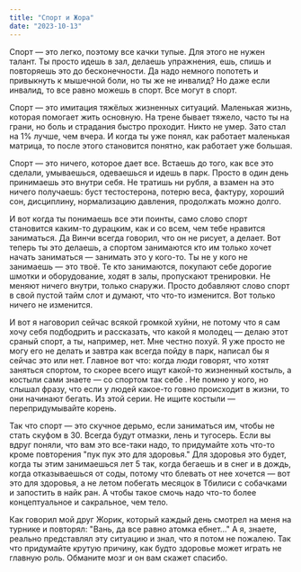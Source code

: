 ```yaml
---
title: "Спорт и Жора"
date: "2023-10-13"
---
```


Спорт — это легко, поэтому все качки тупые. Для этого не нужен талант. Ты просто идешь в зал, делаешь упражнения, ешь, спишь и повторяешь это до бесконечности. Да надо немного попотеть и привыкнуть к мышечной боли, но ты же не инвалид? Но даже если инвалид, то все равно можешь в спорт. Все могут в спорт.

Спорт — это имитация тяжёлых жизненных ситуаций. Маленькая жизнь, которая помогает жить основную. На трене бывает тяжело, часто ты на грани, но боль и страдания быстро проходит. Никто не умер. Зато стал на 1% лучше, чем вчера. И когда ты уже понял, как работает маленькая матрица, то после этого становится понятно, как работает уже большая.  

Спорт — это ничего, которое дает все. Встаешь до того, как все это сделали, умываешься, одеваешься и идешь в парк. Просто в один день принимаешь это внутри себя. Не тратишь ни рубля, а взамен на это ничего получаешь: буст тестостерона, потерю веса, фактуру, хороший сон, дисциплину, нормализацию давления, продолжать можно долго. 

И вот когда ты понимаешь все эти поинты, само слово спорт становится каким-то дурацким, как и со всем, чем тебе нравится заниматься. Да Винчи всегда говорил, что он не рисует, а делает. Вот теперь ты это делаешь, а спортом занимаются кто им только хочет начать заниматься — занимать это у кого-то. Ты не у кого не занимаешь — это твоё. Те кто занимаются, покупают себе дорогие шмотки и оборудование, ходят в залы, пропускают тренировки. Не меняют ничего внутри, только снаружи. Просто добавляют слово спорт в свой пустой тайм слот и думают, что что-то изменится. Вот только ничего не изменится. 

И вот я наговорил сейчас всякой громкой хуйни, не потому что я сам хочу себя подбодрить и рассказать, что какой я молодец — делаю этот сраный спорт, а ты, например, нет. Мне честно похуй. Я уже просто не могу его не делать и завтра как всегда пойду в парк, написал бы я сейчас это или нет. Главное вот что: когда люди говорят, что хотят заняться спортом, то скорее всего ищут какой-то жизненный костыль, а костыли сами знаете — со спортом так себе . Не помню у кого, но слышал фразу, что если у людей какое-то говно происходит в жизни, то они начинают бегать. Из этой серии. Не ищите костыли — перепридумывайте корень.

Так что спорт — это скучное дерьмо, если заниматься им, чтобы не стать скуфом в 30. Всегда будут отмазки, лень и тугосерь. Если вы вдруг поняли, что вам это все-таки надо, то придумайте хоть что-то кроме повторения "пук пук это для здоровья." Для здоровья это будет, когда ты этим занимаешься лет 5 так, когда бегаешь и в снег и в дождь, когда отказываешься от соды, потому что блевать от нее хочется — вот это для здоровья, а не летом побегать месяцок в Тбилиси с собачками и запостить в найк ран. А чтобы такое смочь надо что-то более концептуальное и сакральное, чем  тело. 

Как говорил мой друг Жорик, который каждый день смотрел на меня на турнике и повторял: "Вань, да все равно атомка ебнет..." А я, знаете, реально представлял эту ситуацию и знал, что я потом не пожалею. Так что придумайте крутую причину, как будто здоровье может играть не главную роль. Обманите мозг и он вам скажет спасибо.